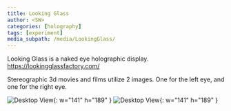 ```yaml
---
title: Looking Glass
author: <SW>
categories: [holography]
tags: [experiment]
media_subpath: /media/LookingGlass/
---
```


Looking Glass is a naked eye holographic display.
<https://lookingglassfactory.com/>

Stereographic 3d movies and films utilize 2 images.
One for the left eye, and one for the right eye.

![Desktop View](/cube_single.gif){: w="141" h="189" } ![Desktop View](/cube_singleR.gif){: w="141" h="189" }
